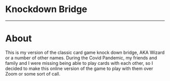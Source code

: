 # Knockdown Bridge

---

# About
This is my version of the classic card game knock down bridge, AKA Wizard or a number of other names.  During the Covid Pandemic, my friends and family and I were missing being able to play cards with each other, so I decided to make this online version of the game to play with them over Zoom or some sort of call.